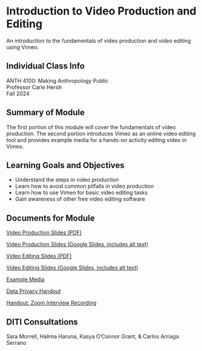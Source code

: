 <h1>Introduction to Video Production and Editing</h1>

An introduction to the fundamentals of video production and video editing using Vimeo.

<h2>Individual Class Info</h2>

ANTH 4100: Making Anthropology Public
<br>
Professor Carie Hersh
<br>
Fall 2024

<h2>Summary of Module</h2>

The first portion of this module will cover the fundamentals of video production. The second portion introduces Vimeo as an online video editing tool and provides example media for a hands-on activity editing video in Vimeo. 

<h2>Learning Goals and Objectives</h2>

* Understand the steps in video production
* Learn how to avoid common pitfalls in video production
* Learn how to use Vimeo for basic video editing tasks 
* Gain awareness of other free video editing software

<h2>Documents for Module</h2>

[Video Production Slides (PDF)](https://github.com/NULabNortheastern/digitalassignmentshowcase/blob/35bb682f48960890c7b4cdfc8ab6121376cf8b51/video-production/fa24-hersh-anth4100-video-editing/Hersh_VideoProductionIntro_Slides_FA24.pdf)

[Video Production Slides (Google Slides, includes alt text)](https://docs.google.com/presentation/d/1_r0b5jtfcOV3TsnXzGOAfJ6Nn1iNyuO1pGH0Bj6bxjY/edit#slide=id.g5176e04a14_0_0)

[Video Editing Slides (PDF)](https://github.com/NULabNortheastern/digitalassignmentshowcase/blob/35bb682f48960890c7b4cdfc8ab6121376cf8b51/video-production/fa24-hersh-anth4100-video-editing/Hersh_VideoEditing_Slides_FA24.pdf)

[Video Editing Slides (Google Slides, includes alt text)](https://docs.google.com/presentation/d/1EAXxn2sJwpD-iqx1LY9RqG3kLovx_CKdyItVGP36zVA/edit#slide=id.g5176e04a14_0_0)

[Example Media](https://github.com/NULabNortheastern/digitalassignmentshowcase/tree/35bb682f48960890c7b4cdfc8ab6121376cf8b51/video-production/fa24-hersh-anth4100-video-editing/Vimeo-Example-Media)

[Data Privacy Handout](https://github.com/NULabNortheastern/digitalassignmentshowcase/blob/672f6915b864920a65d1617b0b48f57f7fe84295/handouts/general/Handout_%20Data%20Privacy.pdf)

[Handout: Zoom Interview Recording](https://github.com/NULabNortheastern/digitalassignmentshowcase/blob/126a1606200d50e3ef506c09e2791f86feb5a44e/audio-editing_podcasting/fa24-hersh-anth4100-audacity/Handout_%20Zoom%20Interview%20Recording.pdf)


<h2>DITI Consultations</h2>

Sara Morrell, Halima Haruna, Kasya O’Connor Grant, & Carlos Arriaga Serrano
